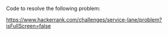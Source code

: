Code to resolve the following problem:

https://www.hackerrank.com/challenges/service-lane/problem?isFullScreen=false